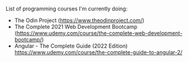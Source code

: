 List of programming courses I'm currently doing:

- The Odin Project (https://www.theodinproject.com/)
- The Complete 2021 Web Development Bootcamp (https://www.udemy.com/course/the-complete-web-development-bootcamp/)
- Angular - The Complete Guide (2022 Edition) https://www.udemy.com/course/the-complete-guide-to-angular-2/
